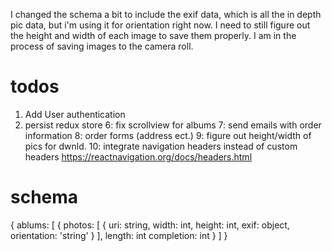I changed the schema a bit to include the exif data, which is all the in depth pic data, but i'm using it for orientation right now. I need to still figure out the height and width of each image to save them properly. I am in the process of saving images to the camera roll.

# todos

1. Add User authentication
5. persist redux store
6: fix scrollview for albums
7: send emails with order information
8: order forms (address ect.)
9: figure out height/width of pics for dwnld.
10: integrate navigation headers instead of custom headers https://reactnavigation.org/docs/headers.html


# schema
  {
    ablums: [
      {
        photos: [
          {
            uri: string,
            width: int,
            height: int,
            exif: object,
            orientation: 'string'
          }
        ],
        length: int
        completion: int
      }
    ]
  }
